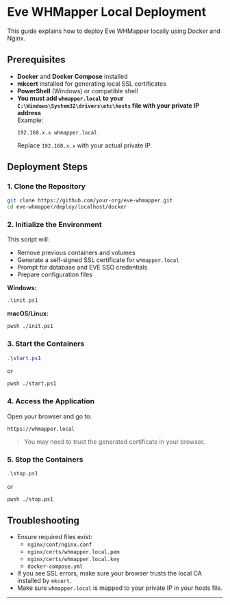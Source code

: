 # Eve WHMapper Local Deployment

This guide explains how to deploy Eve WHMapper locally using Docker and Nginx.

## Prerequisites

- **Docker** and **Docker Compose** installed
- **mkcert** installed for generating local SSL certificates
- **PowerShell** (Windows) or compatible shell
- **You must add `whmapper.local` to your `C:\Windows\System32\drivers\etc\hosts` file with your private IP address**  
  Example:
  ```
  192.168.x.x whmapper.local
  ```
  Replace `192.168.x.x` with your actual private IP.

## Deployment Steps

### 1. Clone the Repository

```sh
git clone https://github.com/your-org/eve-whmapper.git
cd eve-whmapper/deploy/localhost/docker
```

### 2. Initialize the Environment

This script will:
- Remove previous containers and volumes
- Generate a self-signed SSL certificate for `whmapper.local`
- Prompt for database and EVE SSO credentials
- Prepare configuration files

**Windows:**
```powershell
.\init.ps1
```

**macOS/Linux:**
```sh
pwsh ./init.ps1
```

### 3. Start the Containers

```powershell
.\start.ps1
```
or
```sh
pwsh ./start.ps1
```

### 4. Access the Application

Open your browser and go to:

```
https://whmapper.local
```

> You may need to trust the generated certificate in your browser.

### 5. Stop the Containers

```powershell
.\stop.ps1
```
or
```sh
pwsh ./stop.ps1
```

## Troubleshooting

- Ensure required files exist:
  - `nginx/conf/nginx.conf`
  - `nginx/certs/whmapper.local.pem`
  - `nginx/certs/whmapper.local.key`
  - `docker-compose.yml`
- If you see SSL errors, make sure your browser trusts the local CA installed by `mkcert`.
- Make sure `whmapper.local` is mapped to your private IP in your hosts file.

---